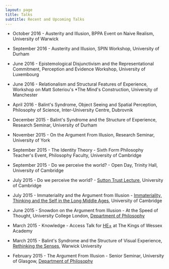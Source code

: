 ```yaml
---
layout: page
title: Talks
subtitle: Recent and Upcoming Talks
---
```


* October 2016 - Austerity and Illusion, BPPA Event on Naive Realism, University of Warwick

* September 2016 - Austerity and Illusion, SPIN Workshop, University of Durham

* June 2016 - Epistemological Disjunctivism and the Representational Commitment, Perception and Evidence Workshop, University of Luxembourg

* June 2016 - Relationalism and Structural Features of Experience, Workshop on Matt Soteriou's *The Mind's Construction, University of Manchester

* April 2016 - Balint's Syndrome, Object Seeing and Spatial Perception, Philosophy of Science, Inter-University Centre, Dubrovnik

* December 2015 - Balint's Syndrome and the Structure of Experience, Research Seminar, University of Durham

* November 2015 - On the Argument From Illusion, Research Seminar, University of York

* September 2015 - The Identity Theory - Sixth Form Philosophy Teacher's Event, Philosophy Faculty, University of Cambridge

* September 2015 - Do we perceive the world? - Open Day, Trinity Hall, University of Cambridge

* July 2015 - Do we perceive the world? - [Sutton Trust Lecture](http://www.suttontrust.com/), University of Cambridge

* July 2015 - Immateriality and the Argument from Illusion - [Immateriality, Thinking and the Self in the Long Middle Ages](http://www.phil.cam.ac.uk/research/immateriality), University of Cambridge

* June 2015 - Snowdon on the Argument from Illusion - At the Speed of Thought, University College London, [Department of Philosophy](http://www.ucl.ac.uk/philosophy/)

* March 2015 - Knowledge - Access Talk for [HE+](http://www.myheplus.com/) at The Kings of Wessex Academy

* March 2015 - Balint's Syndrome and the Structure of Visual Experience, [Rethinking the Senses](http://www.thesenses.ac.uk/), Warwick University

* February 2015 - The Argument From Illusion - Senior Seminar, University of Glasgow, [Department of Philosophy](http://www.gla.ac.uk/schools/humanities/philosophy/)